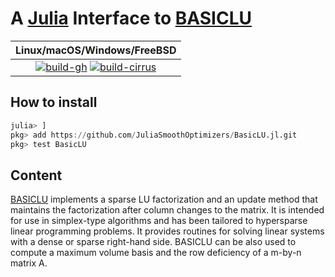 # A [Julia](http://julialang.org) Interface to [BASICLU](https://github.com/ERGO-Code/basiclu)

| **Linux/macOS/Windows/FreeBSD** |
|:-------------------------------:|
| [![build-gh][build-gh-img]][build-gh-url] [![build-cirrus][build-cirrus-img]][build-cirrus-url] |

[build-gh-img]: https://github.com/JuliaSmoothOptimizers/BasicLU.jl/workflows/CI/badge.svg?branch=main
[build-gh-url]: https://github.com/JuliaSmoothOptimizers/BasicLU.jl/actions
[build-cirrus-img]: https://img.shields.io/cirrus/github/JuliaSmoothOptimizers/BasicLU.jl?logo=Cirrus%20CI
[build-cirrus-url]: https://cirrus-ci.com/github/JuliaSmoothOptimizers/BasicLU.jl

## How to install

```julia
julia> ]
pkg> add https://github.com/JuliaSmoothOptimizers/BasicLU.jl.git
pkg> test BasicLU
```

## Content

[BASICLU](https://github.com/ERGO-Code/basiclu) implements a sparse LU factorization and an update method that maintains the factorization after column changes to the matrix. It is intended for use in simplex-type algorithms and has been tailored to hypersparse linear programming problems. It provides routines for solving linear systems with a dense or sparse right-hand side. BASICLU can be also used to compute a maximum volume basis and the row deficiency of a m-by-n matrix A.
